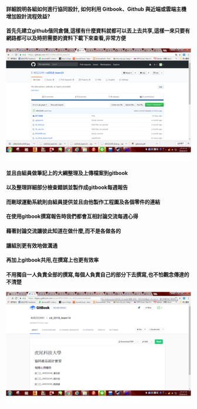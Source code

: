 #### 詳細說明各組如何進行協同設計, 如何利用 Gitbook、Github 與近端或雲端主機增加設計流程效益?

#### 

#### 首先先建立github偕同倉儲,這樣有什麼資料就都可以丟上去共享,這樣一來只要有網路都可以及時把需要的資料下載下來查看,非常方便

![](/assets/github.png)

#### 並且由組員做筆記上的大綱整理及上傳檔案到gitbook

#### 以及整理詳細部分檢查錯誤並製作成gitbook每週報告

#### 而剛球運動系統則由組員提供並且由他製作工程圖及各個零件的連結

#### 在使用gitbook撰寫報告時我們都會互相討論交流每週心得

#### 藉著討論交流讓彼此知道在做什麼,而不是各做各的

#### 讓組別更有效地做溝通

#### 再加上gitbook共用,在撰寫上也更有效率

#### 不用獨自一人負責全部的撰寫,每個人負責自己的部分下去撰寫,也不怕觀念傳達的不清楚

![](/assets/gitbook1.png)





